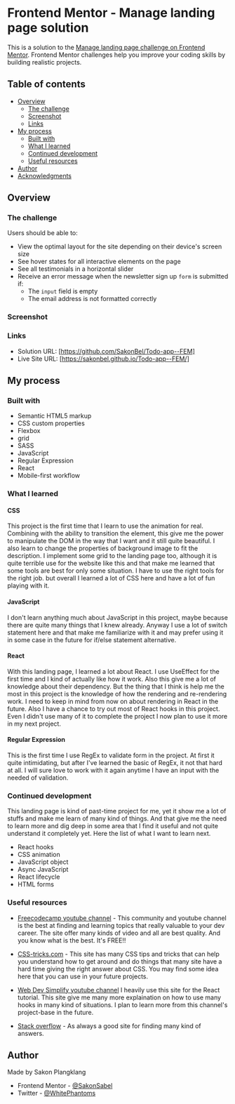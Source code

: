 # Frontend Mentor - Manage landing page solution

This is a solution to the [Manage landing page challenge on Frontend Mentor](https://www.frontendmentor.io/challenges/manage-landing-page-SLXqC6P5). Frontend Mentor challenges help you improve your coding skills by building realistic projects.

## Table of contents

- [Overview](#overview)
  - [The challenge](#the-challenge)
  - [Screenshot](#screenshot)
  - [Links](#links)
- [My process](#my-process)
  - [Built with](#built-with)
  - [What I learned](#what-i-learned)
  - [Continued development](#continued-development)
  - [Useful resources](#useful-resources)
- [Author](#author)
- [Acknowledgments](#acknowledgments)

## Overview

### The challenge

Users should be able to:

- View the optimal layout for the site depending on their device's screen size
- See hover states for all interactive elements on the page
- See all testimonials in a horizontal slider
- Receive an error message when the newsletter sign up `form` is submitted if:
  - The `input` field is empty
  - The email address is not formatted correctly

### Screenshot

### Links

- Solution URL: [https://github.com/SakonBel/Todo-app--FEM]
- Live Site URL: [https://sakonbel.github.io/Todo-app--FEM/]

## My process

### Built with

- Semantic HTML5 markup
- CSS custom properties
- Flexbox
- grid
- SASS
- JavaScript
- Regular Expression
- React
- Mobile-first workflow

### What I learned

#### CSS

This project is the first time that I learn to use the animation for real. Combining with the ability to transition the element, this give me the power to manipulate the DOM in the way that I want and it still quite beautiful. I also learn to change the properties of background image to fit the description. I implement some grid to the landing page too, although it is quite terrible use for the website like this and that make me learned that some tools are best for only some situation. I have to use the right tools for the right job. but overall I learned a lot of CSS here and have a lot of fun playing with it.

#### JavaScript

I don't learn anything much about JavaScript in this project, maybe because there are quite many things that I knew already. Anyway I use a lot of switch statement here and that make me familiarize with it and may prefer using it in some case in the future for if/else statement alternative.

#### React

With this landing page, I learned a lot about React. I use UseEffect for the first time and I kind of actually like how it work. Also this give me a lot of knowledge about their dependency. But the thing that I think is help me the most in this project is the knowledge of how the rendering and re-rendering work. I need to keep in mind from now on about rendering in React in the future. Also I have a chance to try out most of React hooks in this project. Even I didn't use many of it to complete the project I now plan to use it more in my next project.

#### Regular Expression

This is the first time I use RegEx to validate form in the project. At first it quite intimidating, but after I've learned the basic of RegEx, it not that hard at all. I will sure love to work with it again anytime I have an input with the needed of validation.

### Continued development

This landing page is kind of past-time project for me, yet it show me a lot of stuffs and make me learn of many kind of things. And that give me the need to learn more and dig deep in some area that I find it useful and not quite understand it completely yet. Here the list of what I want to learn next.

- React hooks
- CSS animation
- JavaScript object
- Async JavaScript
- React lifecycle
- HTML forms

### Useful resources

- [Freecodecamp youtube channel](https://www.youtube.com/channel/UC8butISFwT-Wl7EV0hUK0BQ) - This community and youtube channel is the best at finding and learning topics that really valuable to your dev career. The site offer many kinds of video and all are best quality. And you know what is the best. It's FREE!!

- [CSS-tricks.com](https://css-tricks.com) - This site has many CSS tips and tricks that can help you understand how to get around and do things that many site have a hard time giving the right answer about CSS. You may find some idea here that you can use in your future projects.

- [Web Dev Simplify youtube channel](https://www.youtube.com/channel/UCFbNIlppjAuEX4znoulh0Cw) I heavily use this site for the React tutorial. This site give me many more explaination on how to use many hooks in many kind of situations. I plan to learn more from this channel's project-base in the future.

- [Stack overflow](https://stackoverflow.com) - As always a good site for finding many kind of answers.

## Author

Made by Sakon Plangklang

- Frontend Mentor - [@SakonSabel](https://www.frontendmentor.io/profile/SakonSabel)
- Twitter - [@WhitePhantoms](https://twitter.com/WhitePhantoms)
